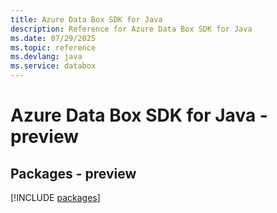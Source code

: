 ```yaml
---
title: Azure Data Box SDK for Java
description: Reference for Azure Data Box SDK for Java
ms.date: 07/29/2025
ms.topic: reference
ms.devlang: java
ms.service: databox
---
```

# Azure Data Box SDK for Java - preview
## Packages - preview
[!INCLUDE [packages](data-box-index.md)]